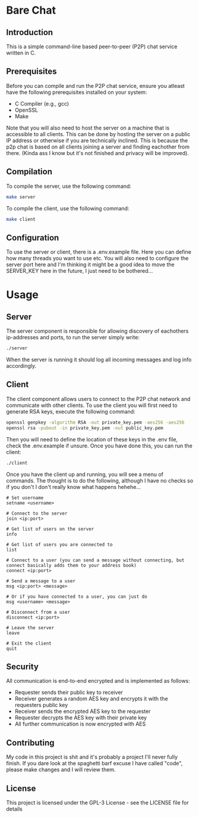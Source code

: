 # Bare Chat

## Introduction
This is a simple command-line based peer-to-peer (P2P) chat service written in C.

## Prerequisites
Before you can compile and run the P2P chat service, ensure you atleast have the following prerequisites installed on your system:

- C Compiler (e.g., gcc)
- OpenSSL
- Make

Note that you will also need to host the server on a machine that is accessible to all clients. This can be done by hosting the server on a public IP address or otherwise if you are technically inclined. This is because the p2p chat is based on all clients joining a server and finding eachother from there. (Kinda ass I know but it's not finished and privacy will be improved).

## Compilation

To compile the server, use the following command:

```bash
make server
```

To compile the client, use the following command:

```bash
make client
```

## Configuration
To use the server or client, there is a .env.example file. Here you can define how many threads you want to use etc. You will also need to configure the server port here and I'm thinking it might be a good idea to move the SERVER_KEY here in the future, I just need to be bothered...

# Usage

## Server
The server component is responsible for allowing discovery of eachothers ip-addresses and ports, to run the server simply write:

```bash
./server
```

When the server is running it should log all incoming messages and log info accordingly. 
## Client

The client component allows users to connect to the P2P chat network and communicate with other clients. To use the client you will first need to generate RSA keys, execute the following command:

```bash
openssl genpkey -algorithm RSA -out private_key.pem -aes256 -aes256
openssl rsa -pubout -in private_key.pem -out public_key.pem
```

Then you will need to define the location of these keys in the .env file, check the .env.example if unsure. Once you have done this, you can run the client:

```bash
./client
```

Once you have the client up and running, you will see a menu of commands. The thought is to do the following, although I have no checks so if you don't I don't really know what happens hehehe...

```
# Set username
setname <username>

# Connect to the server
join <ip:port>

# Get list of users on the server
info

# Get list of users you are connected to
list

# Connect to a user (you can send a message without connecting, but connect basically adds them to your address book)
connect <ip:port>

# Send a message to a user
msg <ip:port> <message>

# Or if you have connected to a user, you can just do
msg <username> <message>

# Disconnect from a user
disconnect <ip:port>

# Leave the server
leave

# Exit the client
quit
```

## Security
All communication is end-to-end encrypted and is implemented as follows:
- Requester sends their public key to receiver
- Receiver generates a random AES key and encrypts it with the requesters public key
- Receiver sends the encrypted AES key to the requester
- Requester decrypts the AES key with their private key
- All further communication is now encrypted with AES

## Contributing
My code in this project is shit and it's probably a project I'll never fully finish. If you dare look at the spaghetti barf excuse I have called "code", please make changes and I will review them.

## License
This project is licensed under the GPL-3 License - see the LICENSE file for details
